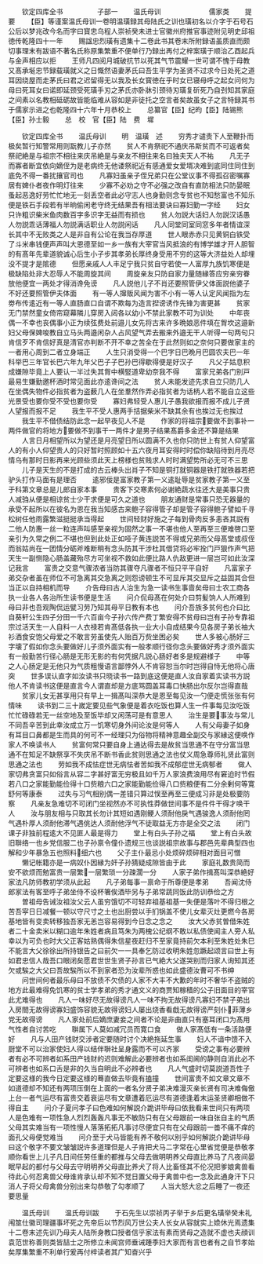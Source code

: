　　钦定四库全书　　　　　子部一
　　温氏母训　　　　　　　儒家类
　　提要
　　【臣】等谨案温氏母训一卷明温璜録其母陆氏之训也璜初名以介字于石号石公后以梦兆改今名而字曰寳忠乌程人崇祯癸未进士官徽州府推官事迹附见明史邱祖徳传乾隆四十一年
　　赐諡忠烈璜有遗集十二卷此书其卷末所附録语虽质直而颇切事理末有跋语不著名氏称原集繁重不便单行乃録出再付之梓案璜于顺治乙酉起兵与金声相应以拒
　　王师凡四阅月城破抗节以死其气节震耀一世可谓不愧于母教又髙承埏忠节録载璜就义之日慨然语妻茅氏曰吾生平学为圣贤不过求今日处死之道耳因绕屋而走茅氏曰君之迟留得无以我及长女寳徳在乎时女已寝母呼之起女问何为母曰死耳女曰诺即延颈受死璜手刃之茅氏亦卧牀引颈待刃璜复斫死乃自刭知其家庭之间素以名教相砥砺故皆能临难从容如是非徒托之空言者矣故虽女子之言特録其书于儒家示进之也乾隆四十六年十月恭校上
　　总纂官【臣】纪昀【臣】陆锡熊【臣】孙士毅
　　总　校　官【臣】陆　费　墀







　　钦定四库全书
　　温氏母训
　　明　温璜　述
　　穷秀才谴责下人至鞭扑而极矣暂行知警常用则翫教儿子亦然
　　贫人不肯祭祀不通庆吊斯贫而不可返者矣祭祀絶是与祖宗不相往来庆吊絶是与亲友不相往来名曰独夫天人不祐
　　凡无子而寡者断宜依向嫡侄为是老病终无他诿祭祀近有感通爱女爱壻决难到底同住同住到底免不得一番扰攘官司也
　　凡寡妇虽亲子侄兄弟只在公堂议事不得孤召密嘱寡居有婢仆者夜作明灯往来
　　少寡不必劝之守不必强之改自有直防相法只防晏眠蚤起恶逸好劳忙忙地无一刻丢空者此必守志人也身勤则念专贫也不知愁富也不知乐便是铁石手段若有半晌偷闲老守终无结果吾有相法要诀曰寡妇勤一字经
　　妇女只许粗识柴米鱼肉数百字多识字无益而有损也
　　贫人勿説大话妇人勿説汉话愚人勿説乖话薄福人勿説满话职业人勿説闲话
　　凡人同堂同室同窓多年者情谊深长其中不无败类之人是非自有公论在我当存厚道
　　世人眼赤赤只见黄铜白铁受了斗米串钱便声声叫大恩德至如一乡一族有大宰官当风抵浪的有博学雄才开人胆智的有髙年先辈道貌诚心后生小子步其孝弟长厚终身受用不穷的这等大济益处人却埋没不提才是隂德
　　但愿亲戚人人丰足宁我只贫自守若使一人富厚九族饥寒便是极缺陷处非大忍辱人不能周旋其间
　　周旋亲友只防自家力量随縁答应穷亲穷眷放他便宜一两处才得消谗免谤
　　凡人説他儿子不肖还要照管伊父体面説他婆子不好还要照管伊夫体面
　　有一等人撺贩风闻为害不小有一等人认定风闻指为左劵布传逺近有一等人直肠直口自谓不欺每为造言揑谤诱作先锋为害更甚
　　贫家无门禁然童女倚帘窥幕隣儿穿房入闼各以幼小不禁此家教不可为训处
　　中年丧偶一不幸也丧偶事小正为续弦费处前邉儿女先将古来许多晩娘恶件填在胷坎这邉新妇父母保婢唆教自立马头两邉闲杂人占风望气弄去搬来外邉无干人听得一句两句只肯信歹不肯信好真是清官亦判断不开不幸之苦全在于此然则如之奈何只要做家主的一者用心周到二者立身端正
　　人生只消受得一个巴字日巴晩月巴圆农夫巴一年科举巴三年官长巴六年九年父巴子子巴孙巴得歇得便是好汉子
　　凡父子姑息积成嫌隙毕竟上人要认一半过失其胷中横竪道卑幼奈我不得
　　富家兄弟各门别戸最易生嫌勤邀杯酒时常见面此亦逺谗间之法
　　贫人未能发迹先求自立只防几人在坐偶失物件必指贫者为盗薮几人在坐羣然作弄必指贫者为话柄人若不能自立这些光景受也要你受不受也要你受
　　寡妇弗轻受人惠儿子愚我欲报而报不成儿子贤人望报而报不足
　　我生平不受人惠两手拮据柴米不缺其余有也挨过无也挨过
　　我生平不借债结防此念一起早夜见人不是
　　作家的将祖宗要做不到事补一两件做官的将地方要做不到事干一两件才是男子结果髙爵多金还不算是结果
　　人言日月相望所以为望还是月亮望日所以圆满不久也你只防世上有贫人仰望富人的有小人仰望贵人的只好暂时照顾如十五六夜月耳安得时时偿你缺陷待到月亮尽情乌有那时日影再来光顾些须此天上榜様也贫贱求人时时满望势所必无可不三思
　　儿子是天生的不是打成的古云棒头出肖子不知是铜打就铜器是铁打就铁器若把驴头打作马面有是理否
　　逺邪佞是富家教子第一义逺耻辱是贫家教子第一义至于科第文章总是儿郎自家本事
　　贵客下交寒素何必谢絶蔬水往还大是美事只贵人减驺从便是相谅贫士少干求便是可久之道也
　　朋友通财是常事只恐无器量的承受不起所以在彼名为恩在我当知感古来鲍子容得管子却是管子容得鲍子譬如千寻松树任他雨露繁滋挺挺承当得起
　　世间轻财好施之子每到骨肉反多恚吝其説有二他人防惠一丝一粒连声叫感至亲视为固然之事一不堪也他人至再至三便难啓口至亲引为久常之例二不堪也但到此处正如哑子黄连説苦不得或兄弟而父母髙堂或叔侄而翁姑尚在一团情分砺斧难断稍有念头防其干涉杜其借贷将必牢拴门戸狠作声气把天生一副恻隐心肠盖藏殆尽方可坐视不救如此便比路人仇敌更进一层岂可如此汝深记我言
　　富贵之交意气骤浓者当防其骤夺凡骤者不恒只平平自好
　　凡富家子弟交杂者虽在师位不可急离其交急离之则怨谤顿生不可显斥其交显斥之益固其合但当正以自持相机而导
　　介告母曰古人治生为急一读书生事啬矣母曰士农工商各执一业各人各治所生读书便是生活
　　问介侃母髙在何处介曰剪髪饷人人所难到母曰非也吾观陶侃运甓习劳乃知其母平日教有本也
　　问介吾族多贫何也介曰比自葵轩公生四子分田一千六百亩今子孙六传产费丁繁安得不贫母曰岂有子孙专靠祖宗过活天生一人自料一人衣禄若肯髙低各执一业大小自成结果今见各房子弟长袖大衫酒食安饱父母爱之不敢言劳虽使先人贻百万赀坐困必矣
　　世人多被心肠好三字壊了假如你念头要做好儿子须外面实有一般孝顺行径你念头要做好秀才须外面实有一般勤苦行径心肠是无形无影的有何凭据凡説心肠好者多是规避様子
　　中等之人心肠定是无他只为气质粗慢语言鄙悖外人不肯容恕当尔时岂得自恃无他将心唐突
　　世多误认直字如汝读书只晓读书一路到底这便是直人汝自家着实读书方説他人不肯读书这便是直言今人谓直却是方底骂圆盖耳毒口快肠出尔反尔岂得直哉
　　贫家儿女无甚享用只有早上一揖髙叫深恭大是恩至每见汝一勺便走慌张张有何情味
　　读书到二三十嵗定要见些气象便是着衣吃饭也算人生一件事每见汝吃饭忙忙碌碌若无一丝空地及至饭毕却又闲荡可是有意思人
　　治生是要事汝与常儿不同吾辛苦到此幸汝成立万一饥寒切身外间论汝是何等人
　　人有父母妻子如身有耳目口鼻都是生而具的何可不一经理只为俗物将精神意趣全副交与家縁这便唤作家人不唤读书人
　　贫富何常只要自身上通达得去是故贫当思通不在守分富当思通不在知足不缺祭享不失庆吊不断书香此贫则思通之法也仗义周急尊师礼贤此富则思通之法也
　　劳如我不成怯症世无病怯者苦如我不成郁症世无病郁者
　　做人家切弗贪富只如俗言从容二字甚好富无穷极且如千万人家浪费浪用尽有窘迫时节假若八口之家能勤能俭得十口赀粮六口之家能勤能俭得八口赀粮便有二分余剰何等寛舒何等康泰
　　过失与习气相别偶一差错只算过悮至再至三便成习非是处极要防察
　　凡亲友急难切不可闭门坐视然亦不可执性莽做世间事不是件件干得才唤干人
　　汝与朋友相与只取其长勿计其短如遇刚鲠人须耐他戾气遇骏逸人须耐他罔气遇朴厚人须耐他滞气遇佻达人须耐他浮气不徒取益无方亦是全交之法
　　闭门课子非独前程逺大不见匪人最是得力
　　堂上有白头子孙之福
　　堂上有白头故旧聨络一也乡党信服二也子孙禀令僮仆遗规三也谈説祖宗故事与郡邑先辈典型四也解和少年暴急五也照料细六也
　　父子主仆最忌小处烦碎烦碎相对面目可憎
　　懒记帐籍亦是一病奴仆因縁为奸子孙猜疑成隙皆由于此
　　家庭礼数贵简而安不欲烦而勉富贵一层繁一层繁琐一分疎濶一分
　　人家子弟作揖髙叫深恭絶好家法凡防师教初学须从此起
　　凡子弟每事一禀命于所尊便是孝弟
　　吾闻沈侍郎家法有客至呼子弟坐侍不设杯箸俟酒毕另与子弟常蔬同饭此防训恭俭之方
　　曽祖母告诫汝祖汝父云人虽穷饿切不可轻弃祖基祖基一失便是落叶不得归根之苦吾寜日日减餐一顿以守尺寸之土也出厨尝以手扪锅盖不使儿女辈灭灶更燃今各房基地皆有变卖转移独吾家无恙岂容易得到今日念之念之
　　汝大父赤贫曽借朱姓者二十金卖米以糊口逾年朱姓者病且笃朱为两槐公纪纲不敢以私债使闻主人旁人私幸以为可负也时大父正客姑熟偶得朱信星夜赶归不至家竟持前欠本利至朱姓处朱巳不能言大父徐徐出所持银告之曰前欠一一具奉乞防过收明朱姓忽蹶起颂言曰世上有如君忠信人哉吾口眼闭矣愿君世世生贤子孙言已气絶大父遂哭别而归家人询知其还欠或騃之大父曰吾故騃所以不到家者恐为汝辈所惑也如此盛德汝曹可不书绅
　　问世间何者最乐母曰不放债不欠债的人家不大丰不大歉的年时不奢华不盗贼的地方此最难得免饥寒的贫士学孝弟的秀才通文义的商贾知稼穑的公子旧面目的宰官此尤难得也
　　凡人一味好尽无故得谤凡人一味不拘无故得谤凡寡妇不禁子弟出入房閤无故得谤寡妇盛饰容貌无故得谤妇人屡出烧香看戱无故得谤严刻仆菲薄乡党无故得谤
　　凡人家处前后嫡庶妻妾之间者不论是非曲直只有塞耳闭口为髙用气性者自讨苦吃
　　聨属下人莫如减冗员而寛口食
　　做人家髙低有一条活路便好
　　凡与人田产钱财交涉者定要随时讨个决絶拖延生事
　　妇人不谙中馈不入厨堂不可以治家使妇人得以结伴聨社呈身露而不可以齐家
　　受谤之事有必要辨者有必不可辨者如系田产钱财的迟则难解此必要辨者也如系闺阃的静则自消此必不可辨者也如系口舌是非的久当自明此不必辨者也
　　凡人气盛时切莫説道吾性子定要这様的我今日定要这様的蓦直做去毕竟有搕撞
　　世间富贵不如文章文章不如道德却不知还有两项压倒在上面的一者名分贤子弟决难漫灭亲长贤有司决难侮傲上台一者气运尽有富贵交着衰运尽有文章遭着厄运尽有道德逢着末运圣贤卿相做不得自主
　　问介子夏问孝子曰色难如何解説介跪讲毕母曰依我看来世间只有两项人是色难有一项性急人烈烈轰轰凡事无不敏防只有在父母跟前一味自张自主的气质父母其实难当有一项性慢人落落拓拓凡事讨尽便宜只有在父母跟前一畨不痛不痒的面孔父母便觉难当
　　问介至于犬马皆能有养不敬何以别乎如何解説介跪讲毕母曰这个敬字不要文皱皱説许多道理但是人子肯把犬马二字常在心里省觉便是恭敬孝顺你看世上儿子凡日间任劳任重的都推与父母去做明明养父母直比养马了凡夜间晏眠早起的都付与父母去守明明养父母直比养犬了将人比畜怪其不伦况把爹娘禽兽看待此心何忍禽兽父母谁肯承认却不知不觉日置父母于禽兽中也一念及此通身汗下只消人子将父母禽兽分别出来勾恭敬了勾孝顺了
　　人当大怒大忿之后睡了一夜还要思量




　　温氏母训
　　温氏母训跋
　　于石先生以崇祯丙子举于乡后更名璜举癸未礼闱筮仕徽司理疆事坏死之先帝后以节烈风万世公夫人长女从容就实上嫓休光焉遗集十二卷末述先训乃母夫人陆所身教口授者信乎家法有素而贤母之造就不虚也夫顔训袁范世称善则类皆喆士之所修立未闻宫师垂诫踵季妇大家而有言也者有之自节孝始矣厚集繁重不利单行爰再付梓读者其广知奋兴乎







